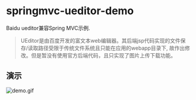 # springmvc-ueditor-demo

Baidu ueditor兼容Spring MVC示例. 
> UEditor是由百度开发的富文本web编辑器。其后端jsp代码实现的文件保存/读取路径受限于传统文件系统且只能在应用的webapp目录下, 故作出修改。但是暂没有使用官方后端代码，且只实现了图片上传下载功能。

## 演示

![demo.gif](https://github.com/brandonbai/springmvc-ueditor-demo/blob/master/5151732-58e9252e486d799b.gif)
